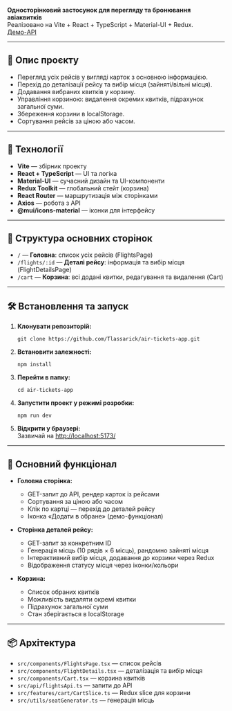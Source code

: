 **Односторінковий застосунок для перегляду та бронювання авіаквитків**  
Реалізовано на Vite + React + TypeScript + Material-UI + Redux.  
[Демо-API](https://679d13f487618946e6544ccc.mockapi.io/testove/v1/flights)  

---

## 📝 Опис проєкту

- Перегляд усіх рейсів у вигляді карток з основною інформацією.
- Перехід до деталізації рейсу та вибір місця (зайняті/вільні місця).
- Додавання вибраних квитків у корзину.
- Управління корзиною: видалення окремих квитків, підрахунок загальної суми.
- Збереження корзини в localStorage.
- Сортування рейсів за ціною або часом.

---

## 🚀 Технології

- **Vite** — збірник проекту
- **React + TypeScript** — UI та логіка
- **Material-UI** — сучасний дизайн та UI-компоненти
- **Redux Toolkit** — глобальний стейт (корзина)
- **React Router** — маршрутизація між сторінками
- **Axios** — робота з API
- **@mui/icons-material** — іконки для інтерфейсу

---

## 📂 Структура основних сторінок

- `/` — **Головна**: список усіх рейсів (FlightsPage)
- `/flights/:id` — **Деталі рейсу**: інформація та вибір місця (FlightDetailsPage)
- `/cart` — **Корзина**: всі додані квитки, редагування та видалення (Cart)

---

## 🛠️ Встановлення та запуск

1. **Клонувати репозиторій:**
    ```
    git clone https://github.com/Tlassarick/air-tickets-app.git
    ```

2. **Встановити залежності:**
    ```
    npm install
    ```
3. **Перейти в папку:**
    ```
    cd air-tickets-app
    ```
4. **Запустити проект у режимі розробки:**
    ```
    npm run dev
    ```

5. **Відкрити у браузері:**  
    Зазвичай на [http://localhost:5173/](http://localhost:5173/)

---

## 📑 Основний функціонал

- **Головна сторінка:**
  - GET-запит до API, рендер карток із рейсами
  - Сортування за ціною або часом
  - Клік по картці — перехід до деталей рейсу
  - Іконка «Додати в обране» (демо-функціонал)

- **Сторінка деталей рейсу:**
  - GET-запит за конкретним ID
  - Генерація місць (10 рядів × 6 місць), рандомно зайняті місця
  - Інтерактивний вибір місця, додавання до корзини через Redux
  - Відображення статусу місця через іконки/кольори

- **Корзина:**
  - Список обраних квитків
  - Можливість видаляти окремі квитки
  - Підрахунок загальної суми
  - Стан зберігається в localStorage

---

## 📦 Архітектура

- `src/components/FlightsPage.tsx` — список рейсів
- `src/components/FlightDetails.tsx` — деталізація та вибір місця
- `src/components/Cart.tsx` — корзина квитків
- `src/api/flightsApi.ts` — запити до API
- `src/features/cart/CartSlice.ts` — Redux slice для корзини
- `src/utils/seatGenerator.ts` — генерація місць
